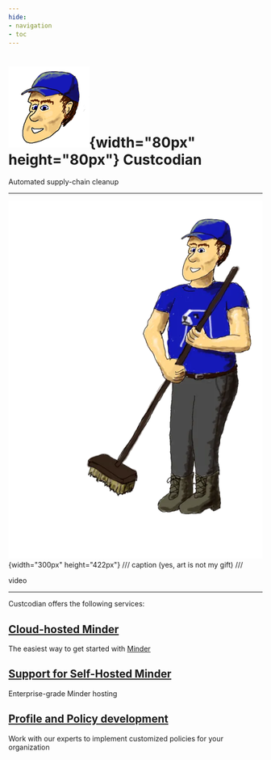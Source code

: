 ```yaml
---
hide:
- navigation
- toc
---
```


# ![Head of a friendly custodian](images/custcodian-head.png){width="80px" height="80px"} Custcodian

<div class="tagline">Automated supply-chain cleanup</div>

---

<div class="grid" markdown>

![Image of a friendly custodian leaning on a broom](images/custcodian-doodle.webp){width="300px" height="422px"}
/// caption
(yes, art is not my gift)
///

video

</div>

---

Custcodian offers the following services:

## [Cloud-hosted Minder](hosted/index.md)

The easiest way to get started with [Minder](https://mindersec.github.io)

## [Support for Self-Hosted Minder](services/index.md#on-premises-hosting)

Enterprise-grade Minder hosting

## [Profile and Policy development](services/index.md#profile-and-policy-development)

Work with our experts to implement customized policies for your organization
